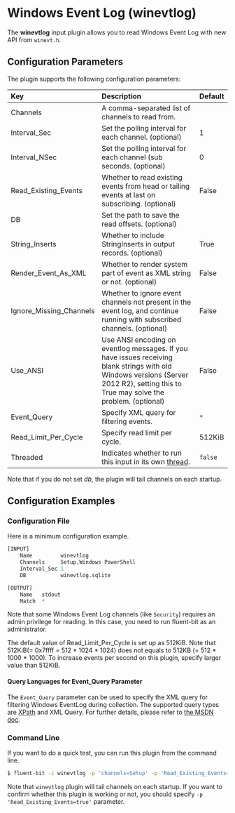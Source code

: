 # Windows Event Log (winevtlog)

The **winevtlog** input plugin allows you to read Windows Event Log with new API from `winevt.h`.

## Configuration Parameters <a id="config"></a>

The plugin supports the following configuration parameters:

| Key | Description | Default |
| :--- | :--- | :--- |
| Channels | A comma-separated list of channels to read from. |  |
| Interval\_Sec | Set the polling interval for each channel. \(optional\) | 1 |
| Interval\_NSec | Set the polling interval for each channel (sub seconds. \(optional\) | 0 |
| Read\_Existing\_Events | Whether to read existing events from head or tailing events at last on subscribing. \(optional\) | False |
| DB | Set the path to save the read offsets. \(optional\) |  |
| String\_Inserts | Whether to include StringInserts in output records. \(optional\) | True  |
| Render\_Event\_As\_XML | Whether to render system part of event as XML string or not. \(optional\) | False  |
| Ignore\_Missing\_Channels | Whether to ignore event channels not present in the event log, and continue running with subscribed channels. \(optional\) | False  |
| Use\_ANSI | Use ANSI encoding on eventlog messages. If you have issues receiving blank strings with old Windows versions (Server 2012 R2), setting this to True may solve the problem. \(optional\) | False  |
| Event\_Query | Specify XML query for filtering events. | `*` |
| Read\_Limit\_Per\_Cycle | Specify read limit per cycle.  | 512KiB |
| Threaded | Indicates whether to run this input in its own [thread](../../administration/multithreading.md#inputs). | `false` |

Note that if you do not set _db_, the plugin will tail channels on each startup.

## Configuration Examples <a id="config_example"></a>

### Configuration File

Here is a minimum configuration example.

```python
[INPUT]
    Name         winevtlog
    Channels     Setup,Windows PowerShell
    Interval_Sec 1
    DB           winevtlog.sqlite

[OUTPUT]
    Name   stdout
    Match  *
```

Note that some Windows Event Log channels \(like `Security`\) requires an admin privilege for reading. In this case, you need to run fluent-bit as an administrator.

The default value of Read\_Limit\_Per\_Cycle is set up as 512KiB.
Note that 512KiB(= 0x7ffff = 512 * 1024 * 1024) does not equals to 512KB (= 512 * 1000 * 1000).
To increase events per second on this plugin, specify larger value than 512KiB.

#### Query Languages for Event_Query Parameter

The `Event_Query` parameter can be used to specify the XML query for filtering Windows EventLog during collection.
The supported query types are [XPath](https://developer.mozilla.org/en-US/docs/Web/XPath) and XML Query.
For further details, please refer to [the MSDN doc](https://learn.microsoft.com/en-us/windows/win32/wes/consuming-events).

### Command Line

If you want to do a quick test, you can run this plugin from the command line.

```bash
$ fluent-bit -i winevtlog -p 'channels=Setup' -p 'Read_Existing_Events=true' -o stdout
```

Note that `winevtlog` plugin will tail channels on each startup.
If you want to confirm whether this plugin is working or not, you should specify `-p 'Read_Existing_Events=true'` parameter.
